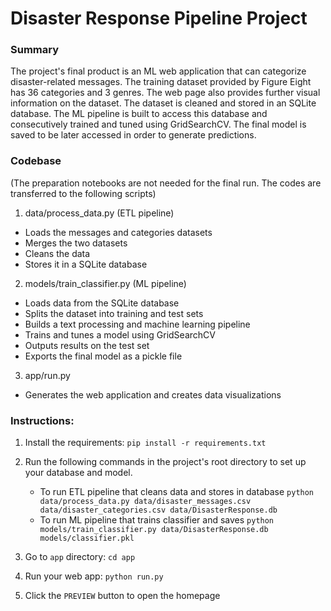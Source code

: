 # Disaster Response Pipeline Project

### Summary 
The project's final product is an ML web application that can categorize disaster-related messages. The training dataset provided by Figure Eight has 36 categories and 3 genres. The web page also provides further visual information on the dataset. The dataset is cleaned and stored in an SQLite database. The ML pipeline is built to access this database and consecutively trained and tuned using GridSearchCV. The final model is saved to be later accessed in order to generate predictions. 

### Codebase  
(The preparation notebooks are not needed for the final run. The codes are transferred to the following scripts)
1. data/process_data.py (ETL pipeline)
- Loads the messages and categories datasets
- Merges the two datasets
- Cleans the data
- Stores it in a SQLite database

2. models/train_classifier.py (ML pipeline)
- Loads data from the SQLite database
- Splits the dataset into training and test sets
- Builds a text processing and machine learning pipeline
- Trains and tunes a model using GridSearchCV
- Outputs results on the test set
- Exports the final model as a pickle file

3. app/run.py
- Generates the web application and creates data visualizations 


### Instructions:
1. Install the requirements: `pip install -r requirements.txt`

2. Run the following commands in the project's root directory to set up your database and model.

    - To run ETL pipeline that cleans data and stores in database
        `python data/process_data.py data/disaster_messages.csv data/disaster_categories.csv data/DisasterResponse.db`
    - To run ML pipeline that trains classifier and saves
        `python models/train_classifier.py data/DisasterResponse.db models/classifier.pkl`

3. Go to `app` directory: `cd app`

4. Run your web app: `python run.py`

5. Click the `PREVIEW` button to open the homepage
